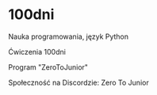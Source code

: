 # 100dni
Nauka programowania, język Python

Ćwiczenia 100dni

Program "ZeroToJunior"

Społeczność na Discordzie: Zero To Junior
